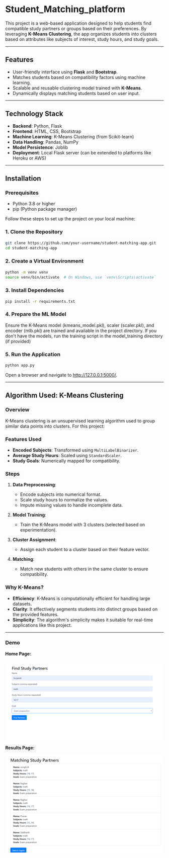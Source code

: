 # Student_Matching_platform

This project is a web-based application designed to help students find compatible study partners or groups based on their preferences. By leveraging **K-Means Clustering**, the app organizes students into clusters based on attributes like subjects of interest, study hours, and study goals.

---

## Features

- User-friendly interface using **Flask** and **Bootstrap**.
- Matches students based on compatibility factors using machine learning.
- Scalable and reusable clustering model trained with **K-Means**.
- Dynamically displays matching students based on user input.

---

## Technology Stack

- **Backend**: Python, Flask
- **Frontend**: HTML, CSS, Bootstrap
- **Machine Learning**: K-Means Clustering (from Scikit-learn)
- **Data Handling**: Pandas, NumPy
- **Model Persistence**: Joblib
- **Deployment**: Local Flask server (can be extended to platforms like Heroku or AWS)

---

## Installation
### Prerequisites

- Python 3.8 or higher
- pip (Python package manager)

Follow these steps to set up the project on your local machine:

### 1. Clone the Repository

```bash
git clone https://github.com/your-username/student-matching-app.git
cd student-matching-app
```

### 2. Create a Virtual Environment

```bash
python -m venv venv
source venv/bin/activate  # On Windows, use `venv\Scripts\activate`
```

### 3. Install Dependencies

```bash
pip install -r requirements.txt
```

### 4. Prepare the ML Model
Ensure the K-Means model (kmeans_model.pkl), scaler (scaler.pkl), and encoder (mlb.pkl) are trained and available in the project directory.
If you don't have the models, run the training script in the model_training directory (if provided)

### 5. Run the Application
```bash
python app.py
```
Open a browser and navigate to http://127.0.0.1:5000/.

---

## Algorithm Used: K-Means Clustering

### Overview

K-Means clustering is an unsupervised learning algorithm used to group similar data points into clusters. For this project:

### Features Used

- **Encoded Subjects**: Transformed using `MultiLabelBinarizer`.
- **Average Study Hours**: Scaled using `StandardScaler`.
- **Study Goals**: Numerically mapped for compatibility.

### Steps

1. **Data Preprocessing**:
   - Encode subjects into numerical format.
   - Scale study hours to normalize the values.
   - Impute missing values to handle incomplete data.

2. **Model Training**:
   - Train the K-Means model with 3 clusters (selected based on experimentation).

3. **Cluster Assignment**:
   - Assign each student to a cluster based on their feature vector.

4. **Matching**:
   - Match new students with others in the same cluster to ensure compatibility.

### Why K-Means?

- **Efficiency**: K-Means is computationally efficient for handling large datasets.
- **Clarity**: It effectively segments students into distinct groups based on the provided features.
- **Simplicity**: The algorithm's simplicity makes it suitable for real-time applications like this project.

---

### Demo

**Home Page:**

![Home Page](static/images/screenshot1.png)

**Results Page:**

![Results Page](static/images/screenshot2.png)




